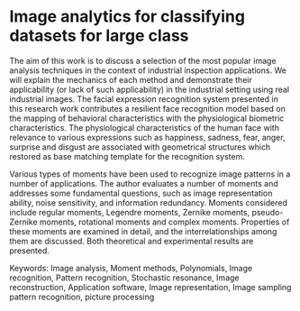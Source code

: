 # Image analytics for classifying datasets for large class

The aim of this work is to discuss a selection of the most popular image analysis techniques in the context of industrial inspection applications. We will explain the mechanics of each method and demonstrate their applicability (or lack of such applicability) in the industrial setting using real industrial images. The facial expression recognition system presented in this research work contributes a resilient face recognition model based on the mapping of behavioral characteristics with the physiological biometric characteristics. The physiological characteristics of the human face with relevance to various expressions such as happiness, sadness, fear, anger, surprise and disgust are associated with geometrical structures which restored as base matching template for the recognition system.

Various types of moments have been used to recognize image patterns in a number of applications. The author evaluates a number of moments and addresses some fundamental questions, such as image representation ability, noise sensitivity, and information redundancy. Moments considered include regular moments, Legendre moments, Zernike moments, pseudo-Zernike moments, rotational moments and complex moments. Properties of these moments are examined in detail, and the interrelationships among them are discussed. Both theoretical and experimental results are presented.
     
Keywords: Image analysis, Moment methods, Polynomials, Image recognition, Pattern recognition, Stochastic resonance, Image reconstruction, Application software, Image representation, Image sampling pattern recognition, picture processing



